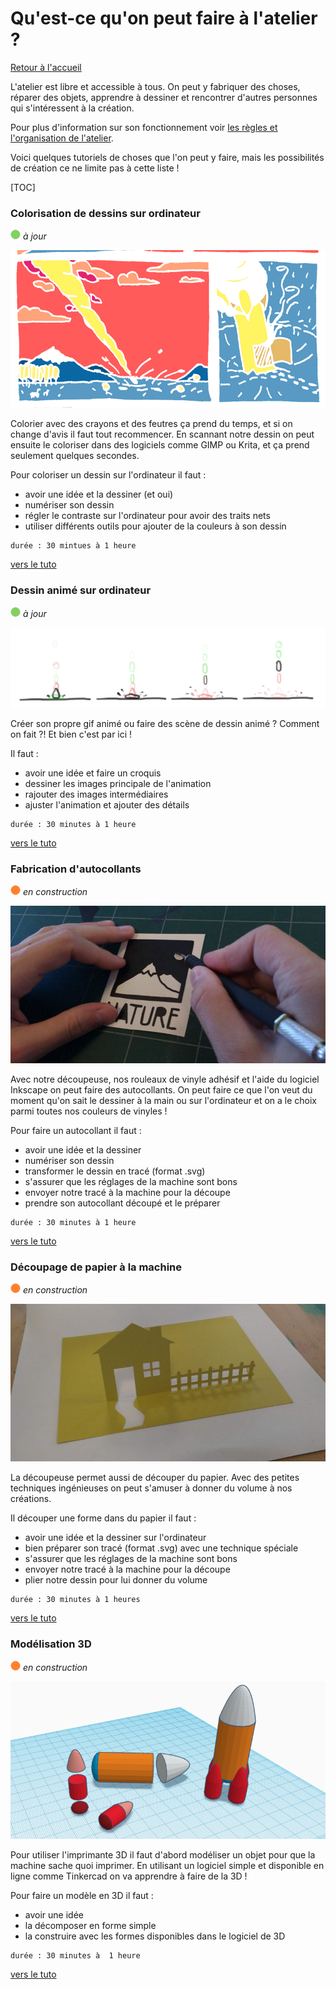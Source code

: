 # Qu'est-ce qu'on peut faire à l'atelier ?

[Retour à l'accueil](index.md)

L'atelier  est libre et accessible à tous. On peut y fabriquer des choses, réparer des objets, apprendre à dessiner et rencontrer d'autres personnes qui  s'intéressent à la création.

Pour plus d'information sur son fonctionnement voir [les règles et l'organisation de l'atelier](organisation.md).



Voici quelques tutoriels de choses que l'on peut y faire, mais les possibilités de création ce ne limite pas à cette liste !

[TOC]

### Colorisation de dessins sur ordinateur

![--état de l'écriture--](img/balise_verte.png) *à jour*

![img](img/faire/colorisation.png)

Colorier  avec des crayons et des feutres ça prend du temps, et si on change d'avis il faut tout recommencer. En scannant notre dessin on peut  ensuite le coloriser dans des logiciels comme GIMP ou Krita, et ça prend  seulement quelques secondes.

Pour coloriser un dessin sur l'ordinateur il faut :

- avoir une idée et la dessiner (et oui)
- numériser son dessin
- régler le contraste sur l'ordinateur pour avoir des traits nets
- utiliser différents outils pour ajouter de la couleurs à son dessin

```
durée : 30 mintues à 1 heure
```

[vers le tuto](faire/colorisation.md)



### Dessin animé sur ordinateur

![--état de l'écriture--](img/balise_verte.png) *à jour*

![img](faire/img/animation/krita_animation-splash.png)

Créer son propre gif animé ou faire des scène de dessin animé ? Comment on fait ?! Et bien c'est par ici !

Il faut :

- avoir une idée et faire un croquis
- dessiner les images principale de l'animation
- rajouter des images intermédiaires
- ajuster l'animation et ajouter des détails

```
durée : 30 minutes à 1 heure
```

[vers le tuto](faire/animation.md)



### Fabrication d'autocollants

![--état de l'écriture--](img/balise_orange.png) *en construction*

![img](img/faire/autocollant.jpg)

Avec  notre découpeuse, nos rouleaux de vinyle adhésif et l'aide du logiciel Inkscape on peut faire des autocollants. On peut faire ce que l'on veut  du moment qu'on sait le dessiner à la main ou sur l'ordinateur et on a  le choix parmi toutes nos couleurs de vinyles !

Pour faire un autocollant il faut :

- avoir une idée et la dessiner
- numériser son dessin
- transformer le dessin en tracé (format .svg)
- s'assurer que les réglages de la machine sont bons
- envoyer notre tracé à la machine pour la découpe
- prendre son autocollant découpé et le préparer

```
durée : 30 minutes à 1 heure
```

[vers le tuto](faire/autocollant.md)



### Découpage de papier à la machine

![--état de l'écriture--](img/balise_orange.png) *en construction*

![img](img/faire/decoupe_papier.jpg)

La  découpeuse permet aussi de découper du papier. Avec des petites techniques ingénieuses on peut s'amuser à donner du volume à nos créations.

Il découper une forme dans du papier il faut :

- avoir une idée et la dessiner sur l'ordinateur
- bien préparer son tracé (format .svg) avec une technique spéciale
- s'assurer que les réglages de la machine sont bons
- envoyer notre tracé à la machine pour la découpe
- plier notre dessin pour lui donner du volume

```
durée : 30 minutes à 1 heures
```

[vers le tuto](faire/decoupe-papier.md)



### Modélisation 3D

![--état de l'écriture--](img/balise_orange.png) *en construction*

![img](img/faire/modelisation3D.png)

Pour  utiliser l'imprimante 3D il faut d'abord modéliser un objet pour que la  machine sache quoi imprimer. En utilisant un logiciel simple et  disponible en ligne comme Tinkercad on va apprendre à faire de la 3D !

Pour faire un modèle en 3D il faut :

- avoir une idée
- la décomposer en forme simple
- la construire avec les formes disponibles dans le logiciel de 3D

```
durée : 30 minutes à  1 heure
```

[vers le tuto](faire/modelisation.md)
